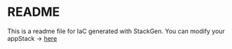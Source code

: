 # README
This is a readme file for IaC generated with StackGen.
You can modify your appStack -> [here](http://main.dev.stackgen.com/appstacks/4c48c4ea-ad8d-4857-b947-d5aec79a25ff)
